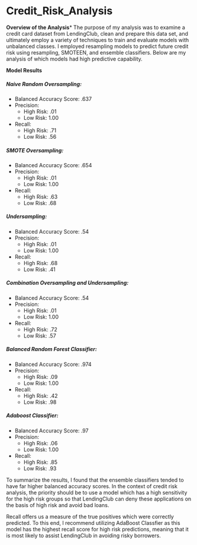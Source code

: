 # Credit_Risk_Analysis

**Overview of the Analysis***
The purpose of my analysis was to examine a credit card dataset from LendingClub, clean and prepare this data set, and ultimately employ a variety of techniques to train and evaluate models with unbalanced classes. I employed resampling models to predict future credit risk using resampling, SMOTEEN, and ensemble classifiers. Below are my analysis of which models had high predictive capability. 

**Model Results**
##### Naive Random Oversampling:
* Balanced Accuracy Score: .637
* Precision:
  * High Risk: .01
  * Low Risk: 1.00
* Recall:
  * High Risk: .71
  * Low Risk: .56
##### SMOTE Oversampling:
* Balanced Accuracy Score: .654
* Precision:
  * High Risk: .01
  * Low Risk: 1.00
* Recall:
  * High Risk: .63
  * Low Risk: .68
##### Undersampling:
* Balanced Accuracy Score: .54
* Precision:
  * High Risk: .01
  * Low Risk: 1.00
* Recall:
  * High Risk: .68
  * Low Risk: .41
##### Combination Oversampling and Undersampling:
* Balanced Accuracy Score: .54
* Precision:
  * High Risk: .01
  * Low Risk: 1.00
* Recall:
  * High Risk: .72
  * Low Risk: .57
##### Balanced Random Forest Classifier:
* Balanced Accuracy Score: .974
* Precision:
  * High Risk: .09
  * Low Risk: 1.00
* Recall:
  * High Risk: .42
  * Low Risk: .98

##### Adaboost Classifier:
* Balanced Accuracy Score: .97
* Precision:
  * High Risk: .06
  * Low Risk: 1.00
* Recall:
  * High Risk: .85
  * Low Risk: .93

To summarize the results, I found that the ensemble classifiers tended to have far higher balanced accuracy scores. In the context of credit risk analysis, the priority should be to use a model which has a high sensitivity for the high risk groups so that LendingClub can deny these applications on the basis of high risk and avoid bad loans. 

Recall offers us a measure of the true positives which were correctly predicted. To this end, I recommend utilizing AdaBoost Classfier as this model has the highest recall score for high risk predictions, meaning that it is most likely to assist LendingClub in avoiding risky borrowers. 
